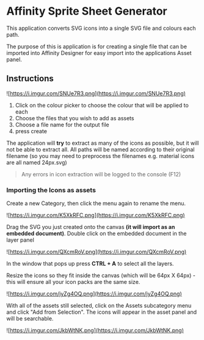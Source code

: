 # Affinity Sprite Sheet Generator



This application converts SVG icons into a single SVG file and colours each path. 

The purpose of this is application is for creating a single file that can be imported into Affinity Designer for easy import into the applications Asset panel. 



## Instructions

![https://i.imgur.com/SNUe7R3.png](https://i.imgur.com/SNUe7R3.png)



1. Click on the colour picker to choose the colour that will be applied to each
2. Choose the files that you wish to add as assets
3. Choose a file name for the output file
4. press create

The application will **try** to extract as many of the icons as possible, but it will not be able to extract all. All paths will be named according to their original filename (so you may need to preprocess the filenames e.g. material icons are all named 24px.svg)

> Any errors in icon extraction will be logged to the console (F12)



### Importing the Icons as assets

Create a new Category, then click the menu again to rename the menu.

![https://i.imgur.com/K5XkRFC.png](https://i.imgur.com/K5XkRFC.png)

Drag the SVG you just created onto the canvas **(it will import as an embedded document)**. Double click on the embedded document in the layer panel

![https://i.imgur.com/QXcmRoV.png](https://i.imgur.com/QXcmRoV.png)

In the window that pops up press **CTRL + A** to select all the layers. 

Resize the icons so they fit inside the canvas (which will be 64px X 64px) - this will ensure all your icon packs are the same size.

![https://i.imgur.com/jyZg4OQ.png](https://i.imgur.com/jyZg4OQ.png)

With all of the assets still selected, click on the Assets subcategory menu and click "Add from Selection". The icons will appear in the asset panel and will be searchable.

![https://i.imgur.com/JkbWtNK.png](https://i.imgur.com/JkbWtNK.png)